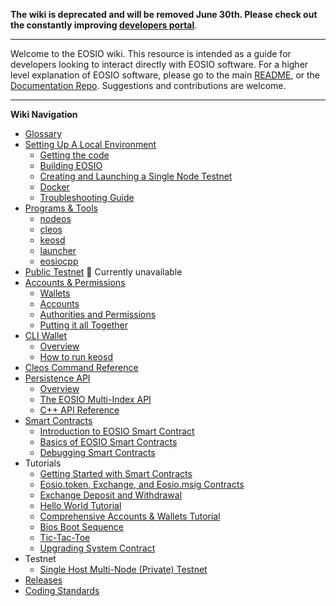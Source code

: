 **The wiki is deprecated and will be removed June 30th. Please check out the constantly improving [developers portal](http://developers.eos.io)**.

----

Welcome to the EOSIO wiki. This resource is intended as a guide for developers looking to interact directly with EOSIO software. For a higher level explanation of EOSIO software, please go to the main [README](https://github.com/EOSIO/eos), or the [Documentation Repo](https://github.com/EOSIO/Documentation). Suggestions and contributions are welcome.

---
**Wiki Navigation**

- [Glossary](Glossary)
- [Setting Up A Local Environment](Local-Environment)
  * [Getting the code](Local-Environment#1-getting-the-code)
  * [Building EOSIO](Local-Environment#2-building-eosio)
  * [Creating and Launching a Single Node Testnet](Local-Environment#4-creating-and-launching-a-single-node-testnet)
  * [Docker](Local-Environment#3-docker)
  * [Troubleshooting Guide](Local-Environment#5-troubleshooting-guide)
- [Programs & Tools](Programs-&-Tools)
  * [nodeos](Programs-&-Tools#nodeos)
  * [cleos](Programs-&-Tools#cleos)
  * [keosd](Programs-&-Tools#keosd)
  * [launcher](Programs-&-Tools#launcher)
  * [eosiocpp](Programs-&-Tools#eosiocpp)
- [Public Testnet]()  :no_entry_sign: Currently unavailable
- [Accounts & Permissions](Accounts%20%26%20Permissions)
  * [Wallets](Accounts%20%26%20Permissions#wallets)
  * [Accounts](Accounts%20%26%20Permissions#accounts)
  * [Authorities and Permissions](Accounts%20%26%20Permissions#authorities-and-permissions)
  * [Putting it all Together](Accounts%20%26%20Permissions#putting-it-all-together)
- [CLI Wallet](CLI%20Wallet)
  * [Overview](CLI%20Wallet#overview)
  * [How to run keosd](CLI%20Wallet#how-to-run-keosd)
- [Cleos Command Reference](Command%20Reference)
- [Persistence API](Persistence-API)
  * [Overview](Persistence-API#overview)
  * [The EOSIO Multi-Index API](Persistence-API#the-eosio-multi-index-api)
  * [C++ API Reference](Persistence-API#cpp-api-reference)
- [Smart Contracts](Smart%20Contract)
  * [Introduction to EOSIO Smart Contract](Smart-Contract#introduction-to-eos-smart-contracts)
  * [Basics of EOSIO Smart Contracts](Smart-Contract#basics-of-eosio-smart-contracts)
  * [Debugging Smart Contracts](Smart-Contract#debugging-smart-contracts)
- Tutorials
  * [Getting Started with Smart Contracts](Tutorial-Getting-Started-With-Contracts)
  * [Eosio.token, Exchange, and Eosio.msig Contracts](Tutorial-eosio-token-Contract)
  * [Exchange Deposit and Withdrawal](Tutorial-Exchange-Deposit-Withdraw)
  * [Hello World Tutorial](Tutorial-Hello-World-Contract)
  * [Comprehensive Accounts & Wallets Tutorial](Tutorial-Comprehensive-Accounts-and-Wallets)
  * [Bios Boot Sequence](Tutorial-Bios-Boot-Sequence)
  * [Tic-Tac-Toe](Tutorial-Tic-Tac-Toe)
  * [Upgrading System Contract](Upgrading-the-system-contract)
- Testnet
  * [Single Host Multi-Node (Private) Testnet](Testnet-Single-Host-Multinode)
- [Releases](Releases)
- [Coding Standards](Coding-Standards)
